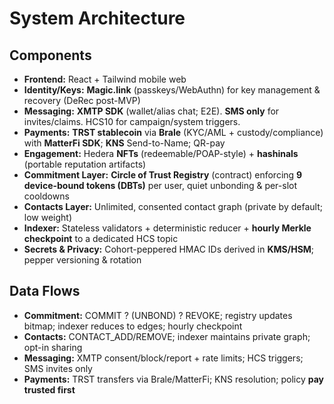 # System Architecture

## Components
- **Frontend:** React + Tailwind mobile web
- **Identity/Keys:** **Magic.link** (passkeys/WebAuthn) for key management & recovery (DeRec post-MVP)
- **Messaging:** **XMTP SDK** (wallet/alias chat; E2E). **SMS only** for invites/claims. HCS10 for campaign/system triggers.
- **Payments:** **TRST stablecoin** via **Brale** (KYC/AML + custody/compliance) with **MatterFi SDK**; **KNS** Send-to-Name; QR-pay
- **Engagement:** Hedera **NFTs** (redeemable/POAP-style) + **hashinals** (portable reputation artifacts)
- **Commitment Layer:** **Circle of Trust Registry** (contract) enforcing **9 device-bound tokens (DBTs)** per user, quiet unbonding & per-slot cooldowns
- **Contacts Layer:** Unlimited, consented contact graph (private by default; low weight)
- **Indexer:** Stateless validators + deterministic reducer + **hourly Merkle checkpoint** to a dedicated HCS topic
- **Secrets & Privacy:** Cohort-peppered HMAC IDs derived in **KMS/HSM**; pepper versioning & rotation

## Data Flows
- **Commitment:** COMMIT ? (UNBOND) ? REVOKE; registry updates bitmap; indexer reduces to edges; hourly checkpoint
- **Contacts:** CONTACT_ADD/REMOVE; indexer maintains private graph; opt-in sharing
- **Messaging:** XMTP consent/block/report + rate limits; HCS triggers; SMS invites only
- **Payments:** TRST transfers via Brale/MatterFi; KNS resolution; policy **pay trusted first**
